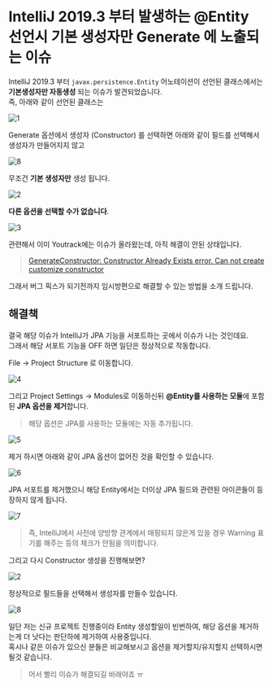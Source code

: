 # IntelliJ 2019.3 부터 발생하는 @Entity 선언시 기본 생성자만 Generate 에 노출되는 이슈

IntelliJ 2019.3 부터 ```javax.persistence.Entity``` 어노테이션이 선언된 클래스에서는 **기본생성자만 자동생성** 되는 이슈가 발견되었습니다.  
즉, 아래와 같이 선언된 클래스는

![1](./images/1.png)

Generate 옵션에서 생성자 (Constructor) 를 선택하면 아래와 같이 필드를 선택해서 생성자가 만들어지지 않고

![8](./images/8.png)

무조건 **기본 생성자만** 생성 됩니다.

![2](./images/2.png)

**다른 옵션을 선택할 수가 없습니다**.

![3](./images/3.png)  
  
관련해서 이미 Youtrack에는 이슈가 올라왔는데, 아직 해결이 안된 상태입니다.

> [GenerateConstructor: Constructor Already Exists error. Can not create customize constructor](https://youtrack.jetbrains.com/issue/IDEA-228014)

그래서 버그 픽스가 되기전까지 임시방편으로 해결할 수 있는 방법을 소개 드립니다.  
    
## 해결책

결국 해당 이슈가 IntelliJ가 JPA 기능을 서포트하는 곳에서 이슈가 나는 것인데요.  
그래서 해당 서포트 기능을 OFF 하면 일단은 정상적으로 작동합니다.  
  
File -> Project Structure 로 이동합니다.

![4](./images/4.png)

그리고 Project Settings -> Modules로 이동하신뒤 **@Entity를 사용하는 모듈**에 포함된 **JPA 옵션을 제거**합니다.

> 해당 옵션은 JPA를 사용하는 모듈에는 자동 추가됩니다.

![5](./images/5.png)

제거 하시면 아래와 같이 JPA 옵션이 없어진 것을 확인할 수 있습니다.

![6](./images/6.png)

JPA 서포트를 제거했으니 해당 Entity에서는 더이상 JPA 필드와 관련된 아이콘들이 등장하지 않게 됩니다.

![7](./images/7.png)

> 즉, IntelliJ에서 사전에 양방향 관계에서 매핑되지 않은게 있을 경우 Warning 표기를 해주는 등의 체크가 안됨을 의미합니다. 

그리고 다시 Constructor 생성을 진행해보면?

![2](./images/2.png)

정상적으로 필드들을 선택해서 생성자를 만들수 있습니다.

![8](./images/8.png)

일단 저는 신규 프로젝트 진행중이라 Entity 생성할일이 빈번하여, 해당 옵션을 제거하는게 더 낫다는 판단하에 제거하여 사용중입니다.  
혹시나 같은 이슈가 있으신 분들은 비교해보시고 옵션을 제거할지/유지할지 선택하시면 될것 같습니다.

> 어서 빨리 이슈가 해결되길 바래야죠 ㅠ